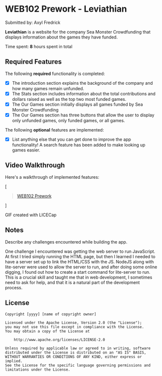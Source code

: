 # WEB102 Prework - Leviathian

Submitted by: Axyl Fredrick

**Leviathian** is a website for the company Sea Monster Crowdfunding that displays information about the games they have funded.

Time spent: **8** hours spent in total

## Required Features

The following **required** functionality is completed:

* [X] The introduction section explains the background of the company and how many games remain unfunded.
* [X] The Stats section includes information about the total contributions and dollars raised as well as the top two most funded games.
* [X] The Our Games section initially displays all games funded by Sea Monster Crowdfunding
* [X] The Our Games section has three buttons that allow the user to display only unfunded games, only funded games, or all games.

The following **optional** features are implemented:

* [X] List anything else that you can get done to improve the app functionality!
      A search feature has been added to make looking up games easier.

## Video Walkthrough

Here's a walkthrough of implemented features:

[<blockquote class="imgur-embed-pub" lang="en" data-id="a/poKadtZ"  ><a href="//imgur.com/a/poKadtZ">WEB102 Prework</a></blockquote><script async src="//s.imgur.com/min/embed.js" charset="utf-8"></script>]

<!-- Replace this with whatever GIF tool you used! -->
GIF created with LICECap 
<!-- Recommended tools:
[Kap](https://getkap.co/) for macOS
[ScreenToGif](https://www.screentogif.com/) for Windows
[peek](https://github.com/phw/peek) for Linux. -->

## Notes

Describe any challenges encountered while building the app.

One challenge I encountered was getting the web server to run JavaScript. At first I tried simply running the HTML page, but then I learned I needed to have a server set up to link the HTML/CSS with the JS. NodeJS along with lite-server were used to allow the server to run, and after doing some online digging, I found out how to create a start command for lite-server to run. This is a crucial skill and taught me that in web development, I sometimes need to ask for help, and that it is a natural part of the development process.

## License

    Copyright [yyyy] [name of copyright owner]

    Licensed under the Apache License, Version 2.0 (the "License");
    you may not use this file except in compliance with the License.
    You may obtain a copy of the License at

        http://www.apache.org/licenses/LICENSE-2.0

    Unless required by applicable law or agreed to in writing, software
    distributed under the License is distributed on an "AS IS" BASIS,
    WITHOUT WARRANTIES OR CONDITIONS OF ANY KIND, either express or implied.
    See the License for the specific language governing permissions and
    limitations under the License.
